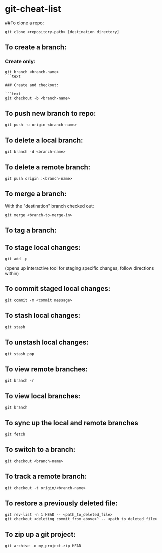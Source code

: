 git-cheat-list
==============

##To clone a repo:

```text
git clone <repository-path> [destination directory]
```

## To create a branch:

### Create only:

```text
git branch <branch-name>
```text

### Create and checkout:

```text
git checkout -b <branch-name>
```

## To push new branch to repo:

```text
git push -u origin <branch-name>
```

## To delete a local branch:

```text
git branch -d <branch-name>
```

## To delete a remote branch:

```text
git push origin :<branch-name>
```

## To merge a branch:

With the "destination" branch checked out:
```text
git merge <branch-to-merge-in>
```

## To tag a branch:

## To stage local changes:

```text
git add -p
````
(opens up interactive tool for staging specific changes, follow directions within)

## To commit staged local changes:

```text
git commit -m <commit message>
````

## To stash local changes:

```text
git stash
```

## To unstash local changes:

```text
git stash pop
```

## To view remote branches:

```text
git branch -r
```

## To view local branches:

```text
git branch
```

## To sync up the local and remote branches

```text
git fetch
```

## To switch to a branch:

```text
git checkout <branch-name>
```

## To track a remote branch:

```text
git checkout -t origin/<branch-name>
```

## To restore a previously deleted file:

```text
git rev-list -n 1 HEAD -- <path_to_deleted_file>
git checkout <deleting_commit_from_above>^ -- <path_to_deleted_file>
```

## To zip up a git project:

```text
git archive -o my_project.zip HEAD
```
